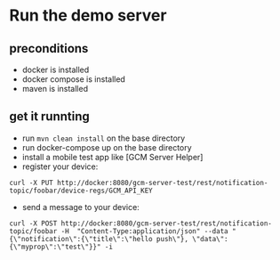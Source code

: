 # Run the demo server

## preconditions

 * docker is installed
 * docker compose is installed
 * maven is installed
 
## get it runnting

 * run ```mvn clean install``` on the base directory
 * run docker-compose up on the base directory
 * install a mobile test app like [GCM Server Helper]
 * register your device:
```
curl -X PUT http://docker:8080/gcm-server-test/rest/notification-topic/foobar/device-regs/GCM_API_KEY
```
 * send a message to your device:
```
curl -X POST http://docker:8080/gcm-server-test/rest/notification-topic/foobar -H  "Content-Type:application/json" --data "{\"notification\":{\"title\":\"hello push\"}, \"data\":{\"myprop\":\"test\"}}" -i
```